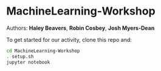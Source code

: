 # MachineLearning-Workshop
Authors: __Haley Beavers__, __Robin Cosbey__, __Josh Myers-Dean__

To get started for our activity, clone this repo and:
```bash
cd MachineLearning-Workshop
. setup.sh
jupyter notebook
```
